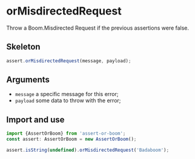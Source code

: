 # orMisdirectedRequest

Throw a Boom.Misdirected Request if the previous assertions were false.

## Skeleton

```ts
assert.orMisdirectedRequest(message, payload);
```

## Arguments

- `message` a specific message for this error;
- `payload` some data to throw with the error;

## Import and use

```ts
import {AssertOrBoom} from 'assert-or-boom';
const assert: AssertOrBoom = new AssertOrBoom();

assert.isString(undefined).orMisdirectedRequest('Badaboom');
```
